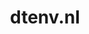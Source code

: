 ---
layout: post
title:  "dtenv.nl"
internal_url:  "/dutchgov/dtenv.nl.html"
categories: dutchgov
---